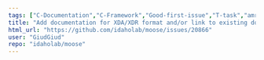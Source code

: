 ```yaml
---
tags: ["C-Documentation","C-Framework","Good-first-issue","T-task","amr","fem","finite-elements","multiphysics","object-oriented","parallel","simulation"]
title: "Add documentation for XDA/XDR format and/or link to existing documentation"
html_url: "https://github.com/idaholab/moose/issues/20866"
user: "GiudGiud"
repo: "idaholab/moose"
---
```


